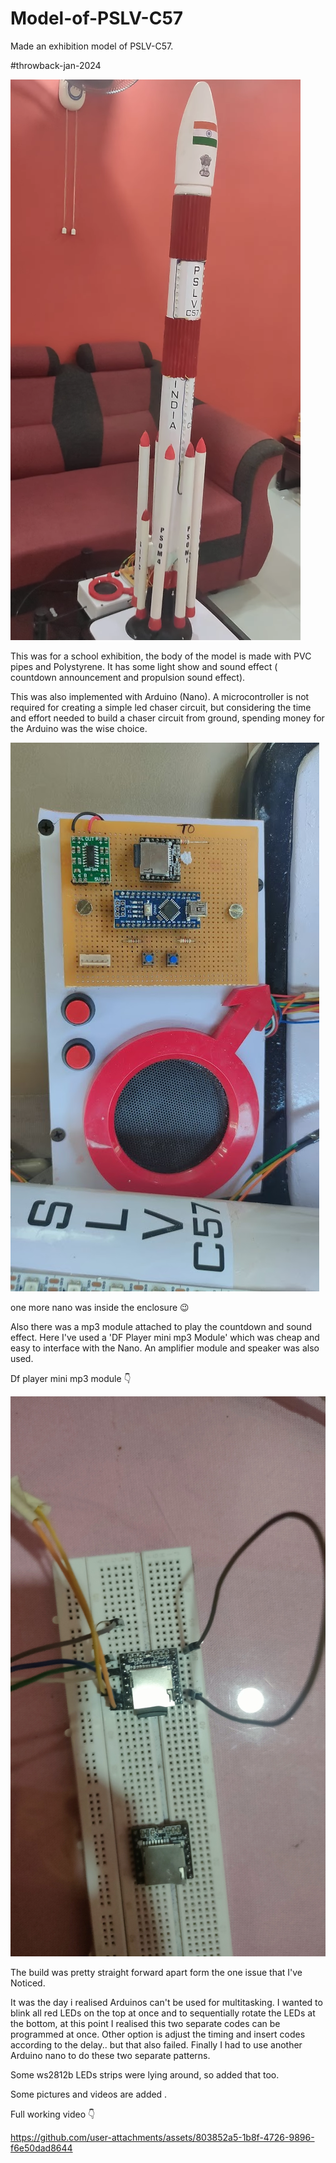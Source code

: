 # Model-of-PSLV-C57
Made an exhibition model of PSLV-C57.

#throwback-jan-2024

![image alt](https://github.com/Anandhu-Sudha/Model-of-PSLV-C57/blob/4263ca6ff5ea75b8582c4c8313d36fe8207e022a/pictures/full%20size.png)

This was for a school exhibition, the body of the model is made with PVC pipes and Polystyrene. It has some light show and sound effect ( countdown announcement and propulsion sound effect).

This was also implemented with Arduino (Nano). A microcontroller is not required for creating a simple led chaser circuit, but considering the time and effort needed to build a chaser circuit from ground, spending money for the Arduino was the wise choice. 

![image alt](https://github.com/Anandhu-Sudha/Model-of-PSLV-C57/blob/4263ca6ff5ea75b8582c4c8313d36fe8207e022a/pictures/circuitry.jpg)

one more nano was inside the enclosure 😉


Also there was a mp3 module attached to play the countdown and sound effect. Here I've used a 'DF Player mini mp3 Module' which was cheap and easy to interface with the Nano. An amplifier module and speaker was also used.

Df player mini mp3 module 👇

![image alt](https://github.com/Anandhu-Sudha/Model-of-PSLV-C57/blob/4263ca6ff5ea75b8582c4c8313d36fe8207e022a/pictures/IMG20240120124912.jpg)


The build was pretty straight forward apart form the one issue that I've Noticed.

It was the day i realised Arduinos can't be used for multitasking. I wanted to blink all red LEDs on the top at once and to sequentially rotate the LEDs at the bottom, at this point I realised this two separate codes can be programmed at once. Other option is adjust the timing and insert codes according to the delay.. but that also failed. Finally I had to use another Arduino nano to do these two separate patterns.

Some ws2812b LEDs strips were lying around, so added that too.

Some pictures and videos are added .

Full working video 👇

https://github.com/user-attachments/assets/803852a5-1b8f-4726-9896-f6e50dad8644


